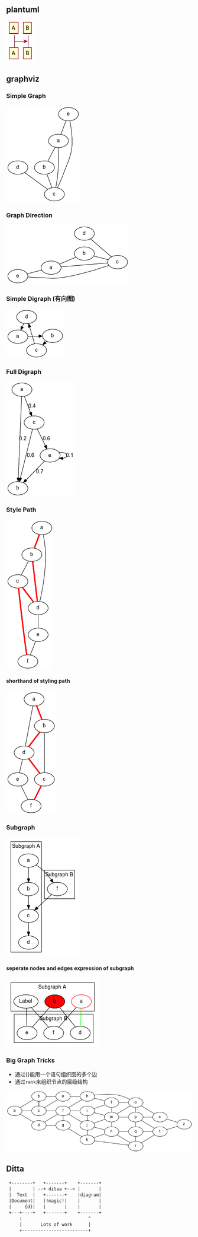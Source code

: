   
  
##  plantuml
  
  

![](/assets/graphviz/graphviz-markdown-plantuml.png?0.5228200270208556)  
  
##  graphviz
  
  
###  Simple Graph
  
  

![](/assets/graphviz/graphviz-simple-graph.png?0.12889704142127445)  
  
###  Graph Direction
  
  

![](/assets/graphviz/graphviz-graph-direction.png?0.0584088194901351)  
  
###  Simple Digraph (有向图)
  
  

![](/assets/graphviz/graphviz-simple-digraph.png?0.24086648886526119)  
  
###  Full Digraph
  
  

![](/assets/graphviz/graphviz-full-digraph.png?0.7207719536461943)  
  
###  Style Path
  
  

![](/assets/graphviz/graphviz-style-path.png?0.7186793838800449)  
  
####  shorthand of styling path
  
  

![](/assets/graphviz/graphviz-style-path-shorthand.png?0.459157702726698)  
  
###  Subgraph
  
  

![](/assets/graphviz/graphviz-subgraph.png?0.16013929105641522)  
  
####  seperate nodes and edges expression of subgraph
  
  

![](/assets/graphviz/graphviz-subgraph-seperate-node-edge.png?0.4814407641270291)  
  
###  Big Graph Tricks
  
  
- 通过{}能用一个语句组织图的多个边
- 通过`rank`来组织节点的层级结构
  

![](/assets/graphviz/graphviz-big-graph-tricks.png?0.894862676064041)  
  
##  Ditta
  
  
```ditaa {code_chunk_offset=0, cmd=true args=["-E"] filename="graphviz-ditta.png"}
 +--------+   +-------+    +-------+
 |        | --+ ditaa +--> |       |
 |  Text  |   +-------+    |diagram|
 |Document|   |!magic!|    |       |
 |     {d}|   |       |    |       |
 +---+----+   +-------+    +-------+
     :                         ^
     |       Lots of work      |
     +-------------------------+
```
  